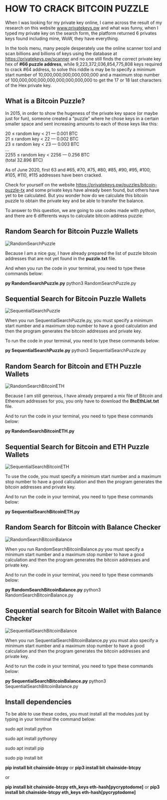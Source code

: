 # HOW TO CRACK BITCOIN PUZZLE

When I was looking for my private key online, I came across the result of my research on this website www.privatekeys.pw and what was funny, when I typed my private key on the search form, the platform returned 6 privates keys found including mine, WoW, they have everything.

In the tools menu, many people desperately use the online scanner tool and scan billions and billions of keys using the database at https://privatekeys.pw/scanner and no one still finds the correct private key hex of **#66 puzzle address**, while 9,223,372,036,854,775,808 keys required to crack #64 address, to solve this riddle is may be to specify a minimum start number of 10,000,000,000,000,000,000 and a maximum stop number of 100,000,000,000,000,000,000,000,000 to get the 17 or 18 last characters of the Hex private key.

## What is a Bitcoin Puzzle?

In 2015, in order to show the hugeness of the private key space (or maybe just for fun), someone created a “puzzle” where he chose keys in a certain smaller space and sent increasing amounts to each of those keys like this:

20 ≤ random key < 21 — 0.001 BTC      
21 ≤ random key < 22 — 0.002 BTC      
23 ≤ random key < 23 — 0.003 BTC        
…           
2255 ≤ random key < 2256 — 0.256 BTC         
(total 32.896 BTC)        

As of June 2020, first 63 and #65, #70, #75, #80, #85, #90, #95, #100, #105, #110, #115 addresses have been cracked.

Check for yourself on the website https://privatekeys.pw/puzzles/bitcoin-puzzle-tx and some private keys have already been found, but others have yet to be calculated. But you wonder how do we calculate this bitcoin puzzle to obtain the private key and be able to transfer the balance.

To answer to this question, we are going to use codes made with python, and there are 6 differents ways to calculate bitcoin address puzzle:

## Random Search for Bitcoin Puzzle Wallets
![RandomSearchPuzzle](https://user-images.githubusercontent.com/89576432/214027314-3370a890-054f-4997-b19e-c80cb633e93d.png)

Because I am a nice guy, I have already prepared the list of puzzle bitcoin addresses that are not yet found in the **puzzle.txt** file.

And when you run the code in your terminal, you need to type these commands below:

**py RandomSearchPuzzle.py** </or> python3 RandomSearchPuzzle.py

## Sequential Search for Bitcoin Puzzle Wallets
![SequentialSearchPuzzle](https://user-images.githubusercontent.com/89576432/214027761-a9a7eebf-0d5c-467f-aca4-532dc6d611bf.png)

When you run SequentialSearchPuzzle.py, you must specify a minimum start number and a maximum stop number to have a good calculation and then the program generates the bitcoin addresses and private key.

To run the code in your terminal, you need to type these commands below:

**py SequentialSearchPuzzle.py** </or> python3 SequentialSearchPuzzle.py

## Random Search for Bitcoin and ETH Puzzle Wallets
![RandomSearchBitcoinETH](https://user-images.githubusercontent.com/89576432/214027114-a51c3f80-802c-41af-810e-7f1d1d1be269.png)

Because I am still generous, I have already prepared a mix file of Bitcoin and Ethereum addresses for you, you only have to download the **BtcEthList.txt** file.

And to run the code in your terminal, you need to type these commands below:

**py RandomSearchBitcoinETH.py**

## Sequential Search for Bitcoin and ETH Puzzle Wallets
![SequentialSearchBitcoinETH](https://user-images.githubusercontent.com/89576432/214027626-22821319-427b-42cd-b270-93b43ad746c2.png)

To use the code, you must specify a minimum start number and a maximum stop number to have a good calculation and then the program generates the bitcoin addresses and private key.

And to run the code in your terminal, you need to type these commands below:

**py SequentialSearchBitcoinETH.py**

## Random Search for Bitcoin with Balance Checker
![RandomSearchBitcoinBalance](https://user-images.githubusercontent.com/89576432/214026909-f929d469-c37b-4e82-93b9-ceedbf73a798.png)

When you run RandomSearchBitcoinBalance.py you must specify a minimum start number and a maximum stop number to have a good calculation and then the program generates the bitcoin addresses and private key.

And to run the code in your terminal, you need to type these commands below:

**py RandomSearchBitcoinBalance.py** </or> python3 RandomSearchBitcoinBalance.py

## Sequential search for Bitcoin Wallet with Balance Checker
![SequentialSearchBitcoinBalance](https://user-images.githubusercontent.com/89576432/214027464-ecbf7ac5-58f9-416f-8112-0dba2325e4c0.png)

When you run SequentialSearchBitcoinBalance.py you must also specify a minimum start number and a maximum stop number to have a good calculation and then the program generates the bitcoin addresses and private key.

And to run the code in your terminal, you need to type these commands below:

**py SequentialSearchBitcoinBalance.py** </or> python3 SequentialSearchBitcoinBalance.py 


## Install dependencies
To be able to use these codes, you must install all the modules just by typing in your terminal the command below:

sudo apt install python

sudo apt install pythonpy

sudo apt install pip

sudo pip install bit

**pip install bit chainside-btcpy** or **pip3 install bit chainside-btcpy** 

or 

**pip install bit chainside-btcpy eth_keys eth-hash[pycryptodome]** or **pip3 install bit chainside-btcpy eth_keys eth-hash[pycryptodome]**
